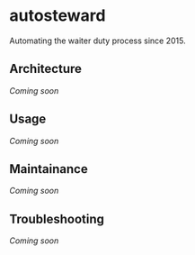# autosteward
Automating the waiter duty process since 2015.

## Architecture
_Coming soon_

## Usage
_Coming soon_

## Maintainance
_Coming soon_

## Troubleshooting
_Coming soon_
